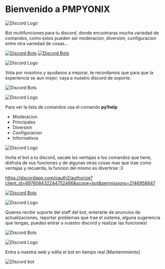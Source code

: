 # Bienvenido a PMPYONIX

![Discord Logo](https://cdn.glitch.com/c4d133f4-1756-4e9d-a327-db431e5360c6%2Fcooltext355580252450176.png?v=1587759679385=200x100)

Bot multifunciones para tu discord, donde encontraras mucha variedad de comandos, como estos pueden ser moderacion, diversion, configuracion entre otra variedad de cosas...

[![Discord Bots](https://top.gg/api/widget/status/697608432244752486.svg?noavatar=true)](https://top.gg/bot/697608432244752486) [![Discord Bots](https://top.gg/api/widget/lib/697608432244752486.svg?noavatar=true)](https://top.gg/bot/697608432244752486)




![Discord Logo](https://cdn.glitch.com/c4d133f4-1756-4e9d-a327-db431e5360c6%2Fcooltext355580912185716.png?v=1587760084306=200x100)

Vota por nosotros y ayudanos a mejorar, te recordamos que para que la experiencia se aun mejor, vaya a nuestro discord de soporte.

![Discord Bots](https://top.gg/api/widget/upvotes/697608432244752486.svg?noavatar=true)





![Discord Logo](https://cdn.glitch.com/c4d133f4-1756-4e9d-a327-db431e5360c6%2Fcooltext355582335275714.png?v=1587761229015=200x100)

Para ver la lista de comandos usa el comando ____py!help____
- Moderacion
- Principales
- Diversion
- Configuracion
- Informativos






![Discord Logo](https://cdn.glitch.com/c4d133f4-1756-4e9d-a327-db431e5360c6%2Fcooltext355584196300436.png?v=1587762528701=200x100)

Invita el bot a tu discord, sacale las ventajas a los comandos que tiene, disfruta de sus funciones y de algunas otras cosas mas que trae como ventajas y recuerda, la funcion del mismo es divertirse :3

https://discordapp.com/oauth2/authorize?client_id=697608432244752486&scope=bot&permissions=2146958847

[![Discord Bots](https://top.gg/api/widget/servers/697608432244752486.svg?noavatar=true)](https://top.gg/bot/697608432244752486)




![Discord Logo](https://cdn.glitch.com/c4d133f4-1756-4e9d-a327-db431e5360c6%2Fcooltext355585627906296.png?v=1587763599698=200x100)

Quieres recibir soporte del staff del bot, enterarte de anuncios de actualizaciones, reportar problemas que trae el sistema, alguna sugerencia que tengas, puedes entrar a nuestro discord y realizar las funciones!

![Discord Bots](https://img.shields.io/discord/611714357809905684?color=blue&label=discord&style=for-the-badge)





![Discord Logo](https://cdn.glitch.com/c4d133f4-1756-4e9d-a327-db431e5360c6%2Fcooltext355599952160186.png?v=1587776224571=200x100)

Entra a nuestra web y edita el bot en tiempo real [Mantenimiento]

![DIscord bot](https://img.shields.io/website?down_color=%23ff0000&down_message=desconectado&label=dashboard&style=for-the-badge&up_color=light-green&up_message=disponible&url=https%3A%2F%2Fpmpyonix.glitch.me)
